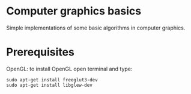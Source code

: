 # Computer graphics basics
Simple implementations of some basic algorithms in computer graphics.

# Prerequisites
OpenGL: to install OpenGL open terminal and type:
```
sudo apt-get install freeglut3-dev
sudo apt-get install libglew-dev
```
